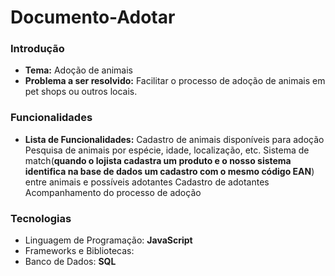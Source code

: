 # Documento-Adotar

### Introdução
* **Tema:**  Adoção de animais
* **Problema a ser resolvido:**  Facilitar o processo de adoção de animais em pet shops ou outros locais.

### Funcionalidades
* **Lista de Funcionalidades:**
        Cadastro de animais disponíveis para adoção
        Pesquisa de animais por espécie, idade, localização, etc.
        Sistema de match(**quando o lojista cadastra um produto e o nosso sistema identifica na base de dados um cadastro com o mesmo código EAN**) entre animais e possíveis adotantes
        Cadastro de adotantes
        Acompanhamento do processo de adoção

### Tecnologias
* Linguagem de Programação: **JavaScript**
* Frameworks e Bibliotecas:
* Banco de Dados: **SQL**

